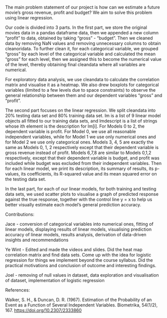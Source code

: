 The main problem statement of our project is how can we estimate a future movie’s gross revenue, profit and budget? We aim to solve this problem using linear regression.

Our code is divided into 3 parts. In the first part, we store the original movies data in a pandas dataframe data, then we appended a new column “profit” to data, obtained by taking “gross” - “budget”. Then we cleaned data by removing NaN values and removing unnecessary columns to obtain cleanoridata. To further clean it, for each categorical variable, we grouped “gross” by each level of the categorical variable and calculated the mean “gross” for each level, then we assigned this to become the numerical value of the level, thereby obtaining final cleandata where all variables are numerical.

For exploratory data analysis, we use cleandata to calculate the correlation matrix and visualise it as a heatmap. We also drew boxplots for categorical variables (limited to a few levels due to space constraints) to observe the general relationship between them and our dependent variables “gross” and “profit”.

The second part focuses on the linear regression. We split cleandata into 20% testing data set and 80% training data set. lm is a list of 9 linear model objects all fitted to our training data sets, and lmdescript is a list of strings whose ith element is the description for lm[i]. For Models 0 to 2, the dependent variable is profit. For Model 0, we use all reasonable independent variables, while for Model 1 we use only numerical ones and for Model 2 we use only categorical ones. Models 3, 4, 5 are exactly the same as Models 0, 1, 2 respectively except that their dependent variable is gross revenue instead of profit. Models 6,7,8 are similar to Models 0,1,2 respectively, except that their dependent variable is budget, and profit was included while budget was excluded from their independent variables. Then for each linear model, we print its description, its summary of results, its p-values, its coefficients, its R-squared value and its mean squared error on the testing data set.

In the last part, for each of our linear models, for both training and testing data sets, we used scatter plots to visualise a graph of predicted response against the true response, together with the control line y = x to help us better visually estimate each model’s general prediction accuracy.

Contributions:

Jace - conversion of categorical variables into numerical ones, fitting of linear models, displaying results of linear models, visualising prediction accuracy of linear models, results analysis, derivation of data-driven insights and recommendations

Ye Wint - Edited and made the videos and slides. Did the heat map correlation matrix and find data sets. Come up with the idea for logistic regression for things we implement beyond the course syllabus. Did the practical motivations and conclusion of outcome and interesting findings.

Joel - removing of null values in dataset, data exploration and visualisation of dataset, implementation of logistic regression

References:

Walker, S. H., & Duncan, D. R. (1967). Estimation of the Probability of an Event as a Function of Several Independent Variables. Biometrika, 54(1/2), 167. https://doi.org/10.2307/2333860
